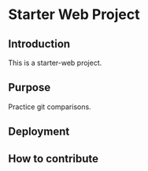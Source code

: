 # Starter Web Project

## Introduction

This is a starter-web project.

## Purpose

Practice git comparisons.

## Deployment

## How to contribute
